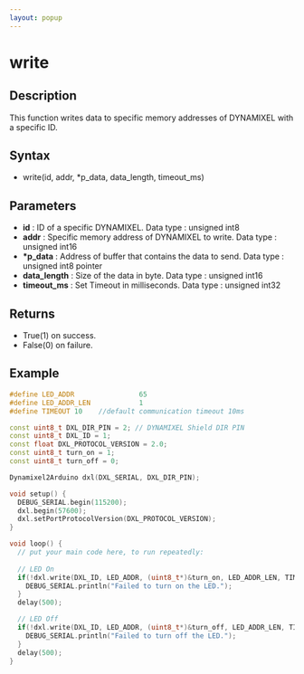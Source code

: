 ```yaml
---
layout: popup
---
```


# write

## Description

This function writes data to specific memory addresses of DYNAMIXEL with a specific ID.

## Syntax

- write(id, addr, *p_data, data_length, timeout_ms)

## Parameters

- **id** : ID of a specific DYNAMIXEL. Data type : unsigned int8
- **addr** : Specific memory address of DYNAMIXEL to write. Data type : unsigned int16
- **\*p_data** : Address of buffer that contains the data to send. Data type : unsigned int8 pointer
- **data_length** : Size of the data in byte. Data type : unsigned int16
- **timeout_ms** : Set Timeout in milliseconds. Data type : unsigned int32

## Returns

- True(1) on success.
- False(0) on failure.

## Example

```c++
#define LED_ADDR                65
#define LED_ADDR_LEN            1
#define TIMEOUT 10    //default communication timeout 10ms

const uint8_t DXL_DIR_PIN = 2; // DYNAMIXEL Shield DIR PIN
const uint8_t DXL_ID = 1;
const float DXL_PROTOCOL_VERSION = 2.0;
const uint8_t turn_on = 1;
const uint8_t turn_off = 0;

Dynamixel2Arduino dxl(DXL_SERIAL, DXL_DIR_PIN);

void setup() {
  DEBUG_SERIAL.begin(115200);
  dxl.begin(57600);
  dxl.setPortProtocolVersion(DXL_PROTOCOL_VERSION);
}

void loop() {
  // put your main code here, to run repeatedly:
  
  // LED On
  if(!dxl.write(DXL_ID, LED_ADDR, (uint8_t*)&turn_on, LED_ADDR_LEN, TIMEOUT)) {
    DEBUG_SERIAL.println("Failed to turn on the LED.");
  }
  delay(500);

  // LED Off
  if(!dxl.write(DXL_ID, LED_ADDR, (uint8_t*)&turn_off, LED_ADDR_LEN, TIMEOUT)) {
    DEBUG_SERIAL.println("Failed to turn off the LED.");
  }
  delay(500);
}
```
